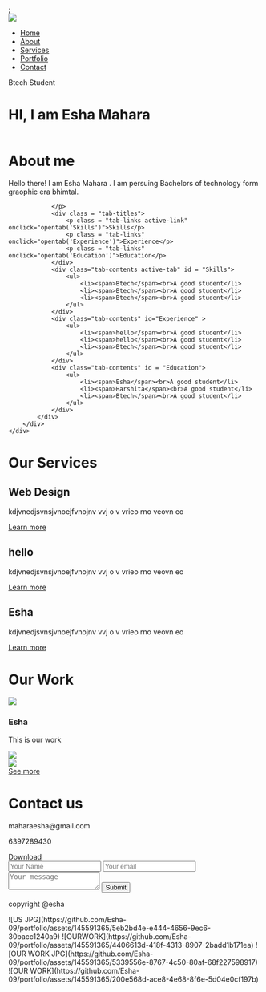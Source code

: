 <!DOCTYPE html>
<html lang="en">
<head>
    <meta charset="UTF-8">
    <meta name="viewport" content="width=device-width, initial-scale=1.0">
    <meta http-equiv="X-UA_Compatible" content = "IE=edge">
    <title>Personal Portfolio</title>
    <link rel="stylesheet" href="style.css">;
    <script src="https://kit.fontawesome.com/743bc8534e.js" crossorigin="anonymous"></script>
</head>
<body>
    <div id = "header">
        <div class="container">
            <nav>
                <img src = "logo.png" class = "logo">
                <ul  id = "sidemenu">
                    <li><a href="#header">Home</a></li>
                    <li><a href="#About">About</a></li>
                    <li><a href="#services">Services</a></li>
                    <li><a href="#Portfolio">Portfolio</a></li>
                    <li><a href="#Contact">Contact</a></li>
                    <i class="fa-solid fa-x" onclick="closemenu()" ></i>
                </ul>
                <i class="fa-solid fa-bars" onclick="openmenu()"></i> 
            </nav>
           <div class = "header-text">
            <p>Btech Student</p>
            <h1>HI, I am  <span> Esha</span> Mahara<span></h1>
           </div>
        </div>
</div>

<div id = "About">
    <div class="container">
        <div class = "row">
            <div class = about-col-1>
                <img src="imeges/US.JPG.jpg" alt="">
            </div>
            <div class = about-col-2>
                <h1 class="sub-title">About me</h1>
                <p>Hello there! I am  Esha Mahara .  I am persuing Bachelors of technology form graophic era bhimtal.
                    
                </p>
                <div class = "tab-titles">
                    <p class = "tab-links active-link" onclick="opentab('Skills')">Skills</p>
                    <p class = "tab-links" onclick="opentab('Experience')">Experience</p>
                    <p class = "tab-links" onclick="opentab('Education')">Education</p>
                </div>
                <div class="tab-contents active-tab" id = "Skills">
                    <ul>
                        <li><span>Btech</span><br>A good student</li>
                        <li><span>Btech</span><br>A good student</li>
                        <li><span>Btech</span><br>A good student</li>
                    </ul>
                </div>
                <div class="tab-contents" id="Experience" >
                    <ul>
                        <li><span>hello</span><br>A good student</li>
                        <li><span>hello</span><br>A good student</li>
                        <li><span>Btech</span><br>A good student</li>
                    </ul>
                </div>
                <div class="tab-contents" id = "Education">
                    <ul>
                        <li><span>Esha</span><br>A good student</li>
                        <li><span>Harshita</span><br>A good student</li>
                        <li><span>Btech</span><br>A good student</li>
                    </ul>
                </div>
            </div>
        </div>
    </div>
</div>

<div id = "services">
    <div class = "container">
        <h1 class = "sub-title">Our Services</h1>
        <div class="services-list">
            <div>
                <h2>Web Design</h2>
                <p>kdjvnedjsvnsjvnoejfvnojnv vvj o v vrieo rno veovn eo</p>
                <a href="#">Learn more</a>
            </div>
            <div>
                <h2>hello</h2>
                <p>kdjvnedjsvnsjvnoejfvnojnv vvj o v vrieo rno veovn eo</p>
                <a href="#">Learn more</a>
            </div>
            <div>
                <h2>Esha</h2>
                <p>kdjvnedjsvnsjvnoejfvnojnv vvj o v vrieo rno veovn eo</p>
                <a href="#">Learn more</a>
            </div>
        </div>
    </div>
</div>
<div id = "Portfolio">
    <div class = "container">
        <h1 class = "sub-title">Our Work</h1>
        <div class="work-list">
            <div class = work>
                <img src="imeges/OURWORK.jpg" >
                <div class = "layer">
                    <h3>Esha</h3>
                    <p>This is our work </p>
                    <a href="#"><i class="fa-solid fa-trophy"></i></a> 
                </div>
            </div>
            <div class = work>
                <img src="imeges/OUR WORK.JPG.jpg" >
            </div>
            <div class = work>
                <img src="imeges/OUR WORK.jpg" >
            </div>
        </div>
            <a href="#" class = btn>See more</a>
    </div>
</div>
<div id = "Contact">
    <div class = "container">
        <h1 class = "row"></h1>
        <div class="row">
            <div class = contact-left>
                <h1 class = sub-title> Contact us</h1>
                <p><i class="fa-regular fa-envelope"></i> maharaesha@gmail.com</p>
                <p><i class="fa-solid fa-phone"></i>6397289430</p>
                <div class="social-icons">
                    <a href=""><i class="fa-brands fa-instagram"></i></a>
                    <a href=""><i class="fa-brands fa-x-twitter"></i></a>
                    <a href=""><i class="fa-brands fa-facebook"></i></a>
                </div>
                <a href="download.pdf" download class="btn btn2 ">Download</a>
            </div>
            <div class = contact-right>
                <form >
                    <input type="text" name="Name" placeholder="Your Name" required>
                    <input type="email" name = "Name" placeholder="Your email" required >
                    <textarea name="Message" row = "6" placeholder="Your message"></textarea>
                    <button type ="submit" class="btn btn2"> Submit</button>
                </form>
            </div>
    </div>
    <div class="copyright">
        <p><i class="fa-solid fa-heart"></i>copyright @esha</p>
    </div>
</div>


<script>
    var tablinks= document.getElementsByClassName("tab-links");
    var tabcontents= document.getElementsByClassName("tab-contents");

    function opentab(tabname){
        for(tablink of tablinks){
            tablink.classList.remove("active-link");
        }
        for(tabcontent of tabcontents){
            tabcontent.classList.remove("active-tab");
        }
        event.currentTarget.classList.add("active-link");
        document.getElementById(tabname).classList.add("active-tab");
    }
</script>
<script>
    var sidemeu= document.getElementById("sidemenu");
    function openmenu(){
        sidemeu.style.right = "0";
    }
    function closemenu(){
        sidemeu.style.right = "-200px";
    }
</script>
</body>
</html>![US JPG](https://github.com/Esha-09/portfolio/assets/145591365/5eb2bd4e-e444-4656-9ec6-30bacc1240a9)
![OURWORK](https://github.com/Esha-09/portfolio/assets/145591365/4406613d-418f-4313-8907-2badd1b171ea)
![OUR WORK JPG](https://github.com/Esha-09/portfolio/assets/145591365/5339556e-8767-4c50-80af-68f227598917)
![OUR WORK](https://github.com/Esha-09/portfolio/assets/145591365/200e568d-ace8-4e68-8f6e-5d04e0cf197b)
